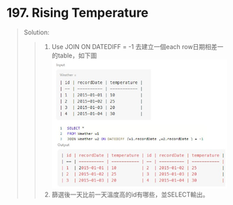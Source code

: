 # 197. Rising Temperature
> Solution:
>> 1. Use JOIN ON DATEDIFF = -1 去建立一個each row日期相差一的table，如下圖  
>> ![image](https://raw.githubusercontent.com/r3dia1/SQL-50-challenge/main/197.%20Rising%20Temperature/DATEDIFF.jpg)  
>> 2. 篩選後一天比前一天溫度高的id有哪些，並SELECT輸出。

